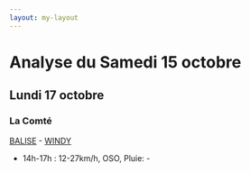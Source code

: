 ```yaml
---
layout: my-layout
---
```


# Analyse du Samedi 15 octobre

## Lundi 17 octobre

### La Comté

[BALISE](https://balisemeteo.com/balise.php?idBalise=) -  [WINDY](https://windy.com/50.426/2.500?50.025,2.499,8)

- 14h-17h : 12-27km/h, OSO, Pluie: -



